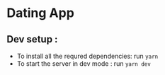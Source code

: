 # Dating App

## Dev setup :

- To install all the requred dependencies: run `yarn `
- To start the server in dev mode : run `yarn dev`
